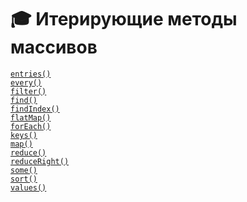 # :mortar_board: Итерирующие методы массивов

[`entries()`](Array.prototype.entries)<br/>
[`every()`](Array.prototype.every)<br/>
[`filter()`](Array.prototype.filter)<br/>
[`find()`](Array.prototype.find)<br/>
[`findIndex()`](Array.prototype.findIndex)<br/>
[`flatMap()`](Array.prototype.flatMap)<br/>
[`forEach()`](Array.prototype.forEach)<br/>
[`keys()`](Array.prototype.keys)<br/>
[`map()`](Array.prototype.map)<br/>
[`reduce()`](Array.prototype.reduce)<br/>
[`reduceRight()`](Array.prototype.reduceRight)<br/>
[`some()`](Array.prototype.some)<br/>
[`sort()`](Array.prototype.sort)<br/>
[`values()`](Array.prototype.values)<br/>
